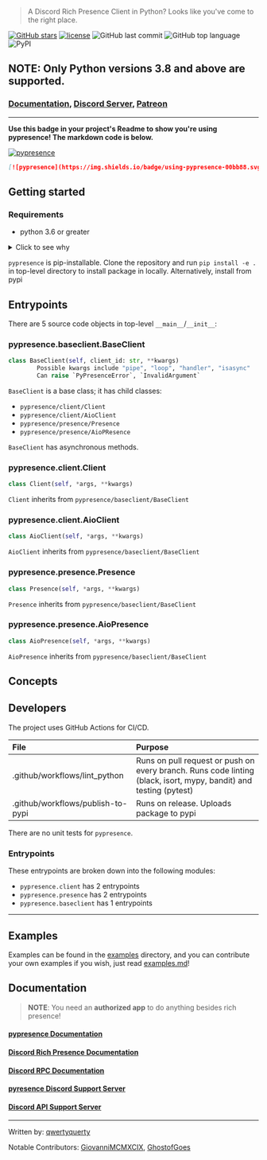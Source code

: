 <!---Jaepeto-section-fixed: top1-start--->
> A Discord Rich Presence Client in Python? Looks like you've come to the right place.

[![GitHub stars](https://img.shields.io/github/stars/qwertyquerty/pypresence.svg?style=for-the-badge&label=Stars)](https://github.com/qwertyquerty/pypresence) [![license](https://img.shields.io/github/license/qwertyquerty/pypresence.svg?style=for-the-badge)](https://github.com/qwertyquerty/pypresence/blob/master/LICENSE) ![GitHub last commit](https://img.shields.io/github/last-commit/qwertyquerty/pypresence.svg?style=for-the-badge) ![GitHub top language](https://img.shields.io/github/languages/top/qwertyquerty/pypresence.svg?style=for-the-badge) ![PyPI](https://img.shields.io/pypi/v/pypresence.svg?style=for-the-badge)

## NOTE: Only Python versions 3.8 and above are supported.

### [Documentation](https://qwertyquerty.github.io/pypresence/html/index.html), [Discord Server](https://discord.gg/JF3kg77), [Patreon](https://www.patreon.com/qwertyquerty)

----------

**Use this badge in your project's Readme to show you're using pypresence! The markdown code is below.**

[![pypresence](https://img.shields.io/badge/using-pypresence-00bb88.svg?style=for-the-badge&logo=discord&logoWidth=20)](https://github.com/qwertyquerty/pypresence)

```markdown
[![pypresence](https://img.shields.io/badge/using-pypresence-00bb88.svg?style=for-the-badge&logo=discord&logoWidth=20)](https://github.com/qwertyquerty/pypresence)
```
<!---Jaepeto-section-fixed: top1-end--->

<!---Jaepeto-section-group: helloworld-start--->
## Getting started

<!---Jaepeto-section-helloworld: setup-start--->

### Requirements

* python 3.6 or greater

<details>
  <summary>Click to see why</summary>

  The code uses f-strings in `pypresence/utils.py`
</details>



`pypresence` is pip-installable.
Clone the repository
and run `pip install -e .` in top-level directory
to install package in locally.
Alternatively,
install from pypi


<!---Jaepeto-section-helloworld: setup-end--->

<!---Jaepeto-section-helloworld: entrypoints-start--->


## Entrypoints

There are 5 source code objects in top-level `__main__`/`__init__`:

### pypresence.baseclient.BaseClient

```python
class BaseClient(self, client_id: str, **kwargs)
        Possible kwargs include "pipe", "loop", "handler", "isasync"
        Can raise `PyPresenceError`, `InvalidArgument`
```

`BaseClient` is a base class;
it has child classes:

* `pypresence/client/Client`
* `pypresence/client/AioClient`
* `pypresence/presence/Presence`
* `pypresence/presence/AioPResence`

`BaseClient` has asynchronous methods.

### pypresence.client.Client

```python
class Client(self, *args, **kwargs)
```

`Client` inherits from `pypresence/baseclient/BaseClient`

### pypresence.client.AioClient

```python
class AioClient(self, *args, **kwargs)
```

`AioClient` inherits from `pypresence/baseclient/BaseClient`


### pypresence.presence.Presence

```python
class Presence(self, *args, **kwargs)
```

`Presence` inherits from `pypresence/baseclient/BaseClient`

### pypresence.presence.AioPresence

```python
class AioPresence(self, *args, **kwargs)
```

`AioPresence` inherits from `pypresence/baseclient/BaseClient`


<!---Jaepeto-section-helloworld: entrypoints-end--->

## Concepts



<!---Jaepeto-section-group: helloworld-end--->

<!--Jaepeto-section-group: developers-start--->

## Developers

<!---Jaepeto-section-developers: ci-start--->
The project uses GitHub Actions for CI/CD.

| File | Purpose |
|:-----|:--------|
| .github/workflows/lint_python | Runs on pull request or push on every branch. Runs code linting (black, isort, mypy, bandit) and testing (pytest) |
| .github/workflows/publish-to-pypi | Runs on release. Uploads package to pypi |


<!---Jaepeto-section-developers: ci-end--->

There are no unit tests for `pypresence`.

### Entrypoints

These entrypoints are broken down into the following modules:

* `pypresence.client` has 2 entrypoints
* `pypresence.presence` has 2 entrypoints
* `pypresence.baseclient` has 1 entrypoints

<!---Jaepeto-section-group: developers-end--->

<!---Jaepeto-section-fixed: bottom2-start--->
----------

## Examples

Examples can be found in the [examples](https://github.com/qwertyquerty/pypresence/tree/master/examples) directory, and you can contribute your own examples if you wish, just read [examples.md](https://github.com/qwertyquerty/pypresence/blob/master/examples/examples.md)!

<!---Jaepeto-section-fixed: bottom2-end--->
<!---Jaepeto-section-fixed: bottom1-start--->
## Documentation

> **NOTE**: You need an **authorized app** to do anything besides rich presence!

####  [pypresence Documentation](https://qwertyquerty.github.io/pypresence/html/index.html)
####  [Discord Rich Presence Documentation](https://discordapp.com/developers/docs/rich-presence/how-to)
####  [Discord RPC Documentation](https://discordapp.com/developers/docs/topics/rpc)
####  [pyresence Discord Support Server](https://discord.gg/JF3kg77)
####  [Discord API Support Server](https://discord.gg/discord-api)



----------
Written by: [qwertyquerty](https://github.com/qwertyquerty)

Notable Contributors: [GiovanniMCMXCIX](https://github.com/GiovanniMCMXCIX), [GhostofGoes](https://github.com/GhostofGoes)
<!---Jaepeto-section-fixed: bottom1-end--->